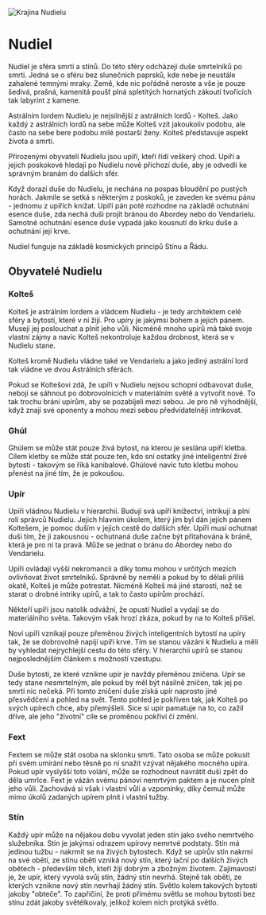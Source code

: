 ![Krajina Nudielu](nudiel.png)

# Nudiel

Nudiel je sféra smrti a stínů. Do této sféry odcházejí duše smrtelníků po smrti. Jedná se o sféru bez slunečních paprsků, kde nebe je neustále zahalené temnými mraky. Země, kde nic pořádně neroste a vše je pouze šedivá, prašná, kamenitá poušť plná spletitých hornatých zákoutí tvořících tak labyrint z kamene.

Astrálním lordem Nudielu je nejsilnější z astrálních lordů - Kolteš. Jako každý z astrálních lordů na sebe může Kolteš vzít jakoukoliv podobu, ale často na sebe bere podobu milé postarší ženy. Kolteš představuje aspekt života a smrti.

Přirozenými obyvateli Nudielu jsou upíři, kteří řídí veškerý chod. Upíři a jejich poskokové hledají po Nudielu nově příchozí duše, aby je odvedli ke správným branám do dalších sfér.

Když dorazí duše do Nudielu, je nechána na pospas bloudění po pustých horách. Jakmile se setká s některým z poskoků, je zaveden ke svému pánu - jednomu z upířích knížat. Upíří pán poté rozhodne na základě ochutnání esence duše, zda nechá duši projít bránou do Abordey nebo do Vendarielu. Samotné ochutnání esence duše vypadá jako kousnutí do krku duše a ochutnání její krve.

Nudiel funguje na základě kosmických principů Stínu a Řádu.

## Obyvatelé Nudielu

### Kolteš

Kolteš je astrálním lordem a vládcem Nudielu - je tedy architektem celé sféry a bytostí, které v ní žijí. Pro upíry je jakýmsi bohem a jejich pánem. Musejí jej poslouchat a plnit jeho vůli. Nicméně mnoho upírů má také svoje vlastní zájmy a navíc Kolteš nekontroluje každou drobnost, která se v Nudielu stane.

Kolteš kromě Nudielu vládne také ve Vendarielu a jako jediný astrální lord tak vládne ve dvou Astrálních sférách.

Pokud se Koltešovi zdá, že upíři v Nudielu nejsou schopni odbavovat duše, nebojí se sáhnout po dobrovolnících v materiálním světě a vytvořit nové. To tak trochu brání upírům, aby se pozabíjeli mezi sebou. Je pro ně výhodnější, když znají své oponenty a mohou mezi sebou předvídatelněji intrikovat.

### Ghúl

Ghúlem se může stát pouze živá bytost, na kterou je seslána upíří kletba. Cílem kletby se může stát pouze ten, kdo sní ostatky jiné inteligentní živé bytosti - takovým se říká kanibalové. Ghúlové navíc tuto kletbu mohou přenést na jiné tím, že je pokoušou.

### Upír

Upíři vládnou Nudielu v hierarchii. Budují svá upíří knížectví, intrikují a plní roli správců Nudielu. Jejich hlavním úkolem, který jim byl dán jejich pánem Koltešem, je pomoc duším v jejich cestě do dalších sfér. Upíři musí ochutnat duši tím, že ji zakousnou - ochutnaná duše začne být přitahována k bráně, která je pro ní ta pravá. Může se jednat o bránu do Abordey nebo do Vendarielu.

Upíři ovládají vyšší nekromancii a díky tomu mohou v určitých mezích ovlivňovat život smrtelníků. Správně by neměli a pokud by to dělali příliš okatě, Kolteš je může potrestat. Nicméně Kolteš má jiné starosti, než se starat o drobné intriky upírů, a tak to často upírům prochází.

Někteří upíři jsou natolik odvážní, že opustí Nudiel a vydají se do materiálního světa. Takovým však hrozí zkáza, pokud by na to Kolteš přišel.

Noví upíři vznikají pouze přeměnou živých inteligentních bytostí na upíry tak, že se dobrovolně napijí upíří krve. Tím se stanou vázáni k Nudielu a měli by vyhledat nejrychlejší cestu do této sféry. V hierarchii upírů se stanou nejposlednějším článkem s možností vzestupu.

Duše bytosti, ze které vznikne upír je navždy přeměnou zničena. Upír se tedy stane nesmrtelným, ale pokud by měl být násilně zničen, tak jej po smrti nic nečeká. Při tomto zničení duše získá upír naprosto jiné přesvědčení a pohled na svět. Tento pohled je pokřiven tak, jak Kolteš po svých upírech chce, aby přemýšleli. Sice si upír pamatuje na to, co zažil dříve, ale jeho "životní" cíle se proměnou pokřiví či změní.

### Fext

Fextem se může stát osoba na sklonku smrti. Tato osoba se může pokusit při svém umírání nebo těsně po ní snažit vzývat nějakého mocného upíra. Pokud upír vyslyšší toto volání, může se rozhodnout navrátit duši zpět do děla umrlce. Fext je vázán svému pánovi nemrtvým paktem a je nucen plnit jeho vůli. Zachovává si však i vlastní vůli a vzpomínky, díky čemuž může mimo úkolů zadaných upírem plnit i vlastní tužby.

### Stín

Každý upír může na nějakou dobu vyvolat jeden stín jako svého nemrtvého služebníka. Stín je jakýmsi odrazem upírovy nemrtvé podstaty. Stín má jedinou tužbu - nakrmit se na živých bytostech. Když se upírův stín nakrmí na své oběti, ze stínu oběti vzniká nový stín, který lační po dalších živých obětech - především těch, kteří žijí dobrým a zbožným životem. Zajímavostí je, že upír, který vyvolá svůj stín, žádný stín nevrhá. Stejně tak oběti, ze kterých vznikne nový stín nevrhají žádný stín. Světlo kolem takových bytostí jakoby "obteče". To zapříčiní, že proti přímému světlu se mohou bytosti bez stínu zdát jakoby světélkovaly, jelikož kolem nich protýká světlo.

